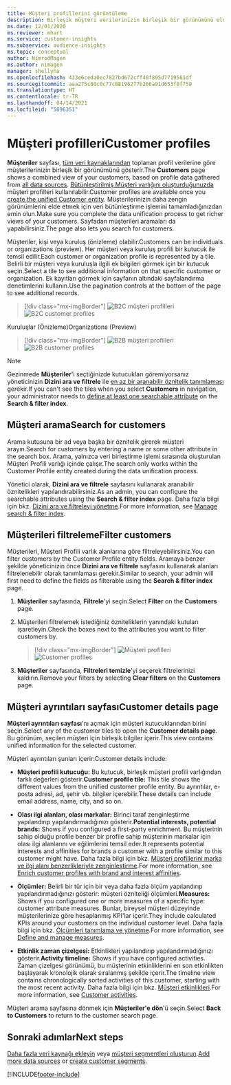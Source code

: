 ```yaml
---
title: Müşteri profillerini görüntüleme
description: Birleşik müşteri verilerinizin birleşik bir görünümünü elde edin.
ms.date: 12/01/2020
ms.reviewer: mhart
ms.service: customer-insights
ms.subservice: audience-insights
ms.topic: conceptual
author: NimrodMagen
ms.author: nimagen
manager: shellyha
ms.openlocfilehash: 433e6ceda0ec7827bd672cff40f895d7719561df
ms.sourcegitcommit: aaa275c60c0c77c88196277b266a91d653f8f759
ms.translationtype: HT
ms.contentlocale: tr-TR
ms.lasthandoff: 04/14/2021
ms.locfileid: "5896351"
---
```

# <a name="customer-profiles"></a><span data-ttu-id="e4617-103">Müşteri profilleri</span><span class="sxs-lookup"><span data-stu-id="e4617-103">Customer profiles</span></span>

<span data-ttu-id="e4617-104">**Müşteriler** sayfası, [tüm veri kaynaklarından](data-sources.md) toplanan profil verilerine göre müşterilerinizin birleşik bir görünümünü gösterir.</span><span class="sxs-lookup"><span data-stu-id="e4617-104">The **Customers** page shows a combined view of your customers, based on profile data gathered from [all data sources](data-sources.md).</span></span> <span data-ttu-id="e4617-105">[Bütünleştirilmiş Müşteri varlığını oluşturduğunuzda](data-unification.md) müşteri profilleri kullanılabilir.</span><span class="sxs-lookup"><span data-stu-id="e4617-105">Customer profiles are available once you [create the unified Customer entity](data-unification.md).</span></span> <span data-ttu-id="e4617-106">Müşterilerinizin daha zengin görünümlerini elde etmek için veri bütünleştirme işlemini tamamladığınızdan emin olun.</span><span class="sxs-lookup"><span data-stu-id="e4617-106">Make sure you complete the data unification process to get richer views of your customers.</span></span> <span data-ttu-id="e4617-107">Sayfadan müşterileri aramaları da yapabilirsiniz.</span><span class="sxs-lookup"><span data-stu-id="e4617-107">The page also lets you search for customers.</span></span>

<span data-ttu-id="e4617-108">Müşteriler, kişi veya kuruluş (önizleme) olabilir.</span><span class="sxs-lookup"><span data-stu-id="e4617-108">Customers can be individuals or organizations (preview).</span></span> <span data-ttu-id="e4617-109">Her müşteri veya kuruluş profili bir kutucuk ile temsil edilir.</span><span class="sxs-lookup"><span data-stu-id="e4617-109">Each customer or organization profile is represented by a tile.</span></span> <span data-ttu-id="e4617-110">Belirli bir müşteri veya kuruluşla ilgili ek bilgileri görmek için bir kutucuk seçin.</span><span class="sxs-lookup"><span data-stu-id="e4617-110">Select a tile to see additional information on that specific customer or organization.</span></span> <span data-ttu-id="e4617-111">Ek kayıtları görmek için sayfanın altındaki sayfalandırma denetimlerini kullanın.</span><span class="sxs-lookup"><span data-stu-id="e4617-111">Use the pagination controls at the bottom of the page to see additional records.</span></span>

> [!div class="mx-imgBorder"] 
> <span data-ttu-id="e4617-112">![B2C müşteri profilleri](media/profiles-customers.png "B2C müşteri profilleri")</span><span class="sxs-lookup"><span data-stu-id="e4617-112">![B2C customer profiles](media/profiles-customers.png "B2C customer profiles")</span></span>

<span data-ttu-id="e4617-113">Kuruluşlar (Önizleme)</span><span class="sxs-lookup"><span data-stu-id="e4617-113">Organizations (Preview)</span></span>
> [!div class="mx-imgBorder"] 
> <span data-ttu-id="e4617-114">![B2B müşteri profilleri](media/profile-customers-b2b.png "B2B müşteri profilleri")</span><span class="sxs-lookup"><span data-stu-id="e4617-114">![B2B customer profiles](media/profile-customers-b2b.png "B2B customer profiles")</span></span>

> [!NOTE]
> <span data-ttu-id="e4617-115">Gezinmede **Müşteriler**'i seçtiğinizde kutucukları göremiyorsanız yöneticinizin **Dizini ara ve filtrele** ile [en az bir aranabilir öznitelik tanımlaması](search-filter-index.md) gerekir.</span><span class="sxs-lookup"><span data-stu-id="e4617-115">If you can't see the tiles when you select **Customers** in navigation, your administrator needs to [define at least one searchable attribute](search-filter-index.md) on the **Search & filter index**.</span></span>

## <a name="search-for-customers"></a><span data-ttu-id="e4617-116">Müşteri arama</span><span class="sxs-lookup"><span data-stu-id="e4617-116">Search for customers</span></span>

<span data-ttu-id="e4617-117">Arama kutusuna bir ad veya başka bir öznitelik girerek müşteri arayın.</span><span class="sxs-lookup"><span data-stu-id="e4617-117">Search for customers by entering a name or some other attribute in the search box.</span></span> <span data-ttu-id="e4617-118">Arama, yalnızca veri birleştirme işlemi sırasında oluşturulan Müşteri Profili varlığı içinde çalışır.</span><span class="sxs-lookup"><span data-stu-id="e4617-118">The search only works within the Customer Profile entity created during the data unification process.</span></span>

<span data-ttu-id="e4617-119">Yönetici olarak, **Dizini ara ve filtrele** sayfasını kullanarak aranabilir öznitelikleri yapılandırabilirsiniz.</span><span class="sxs-lookup"><span data-stu-id="e4617-119">As an admin, you can configure the searchable attributes using the **Search & filter index** page.</span></span> <span data-ttu-id="e4617-120">Daha fazla bilgi için bkz. [Dizini ara ve filtreleyi yönetme](search-filter-index.md).</span><span class="sxs-lookup"><span data-stu-id="e4617-120">For more information, see [Manage search & filter index](search-filter-index.md).</span></span>

## <a name="filter-customers"></a><span data-ttu-id="e4617-121">Müşterileri filtreleme</span><span class="sxs-lookup"><span data-stu-id="e4617-121">Filter customers</span></span>

<span data-ttu-id="e4617-122">Müşterileri, Müşteri Profili varlık alanlarına göre filtreleyebilirsiniz.</span><span class="sxs-lookup"><span data-stu-id="e4617-122">You can filter customers by the Customer Profile entity fields.</span></span> <span data-ttu-id="e4617-123">Aramaya benzer şekilde yöneticinizin önce **Dizini ara ve filtrele** sayfasını kullanarak alanları filtrelenebilir olarak tanımlaması gerekir.</span><span class="sxs-lookup"><span data-stu-id="e4617-123">Similar to search, your admin will first need to define the fields as filterable using the **Search & filter index** page.</span></span>

1. <span data-ttu-id="e4617-124">**Müşteriler** sayfasında, **Filtrele**'yi seçin.</span><span class="sxs-lookup"><span data-stu-id="e4617-124">Select **Filter** on the **Customers** page.</span></span>

2. <span data-ttu-id="e4617-125">Müşterileri filtrelemek istediğiniz özniteliklerin yanındaki kutuları işaretleyin.</span><span class="sxs-lookup"><span data-stu-id="e4617-125">Check the boxes next to the attributes you want to filter customers by.</span></span>

   > [!div class="mx-imgBorder"] 
   > <span data-ttu-id="e4617-126">![Müşteri profilleri](media/profiles-customers3.png "Müşteri profilleri")</span><span class="sxs-lookup"><span data-stu-id="e4617-126">![Customer profiles](media/profiles-customers3.png "Customer profiles")</span></span>

3. <span data-ttu-id="e4617-127">**Müşteriler** sayfasında, **Filtreleri temizle**'yi seçerek filtrelerinizi kaldırın.</span><span class="sxs-lookup"><span data-stu-id="e4617-127">Remove your filters by selecting **Clear filters** on the **Customers** page.</span></span>

##  <a name="customer-details-page"></a><span data-ttu-id="e4617-128">Müşteri ayrıntıları sayfası</span><span class="sxs-lookup"><span data-stu-id="e4617-128">Customer details page</span></span>

<span data-ttu-id="e4617-129">**Müşteri ayrıntıları sayfası**'nı açmak için müşteri kutucuklarından birini seçin.</span><span class="sxs-lookup"><span data-stu-id="e4617-129">Select any of the customer tiles to open the **Customer details page**.</span></span> <span data-ttu-id="e4617-130">Bu görünüm, seçilen müşteri için birleşik bilgiler içerir.</span><span class="sxs-lookup"><span data-stu-id="e4617-130">This view contains unified information for the selected customer.</span></span>

<span data-ttu-id="e4617-131">Müşteri ayrıntıları şunları içerir:</span><span class="sxs-lookup"><span data-stu-id="e4617-131">Customer details include:</span></span>

-   <span data-ttu-id="e4617-132">**Müşteri profili kutucuğu:** Bu kutucuk, birleşik müşteri profili varlığından farklı değerleri gösterir.</span><span class="sxs-lookup"><span data-stu-id="e4617-132">**Customer profile tile:** This tile shows the different values from the unified customer profile entity.</span></span> <span data-ttu-id="e4617-133">Bu ayrıntılar, e-posta adresi, ad, şehir vb. bilgiler içerebilir.</span><span class="sxs-lookup"><span data-stu-id="e4617-133">These details can include email address, name, city, and so on.</span></span> 

-   <span data-ttu-id="e4617-134">**Olası ilgi alanları, olası markalar:** Birinci taraf zenginleştirme yapılandırıp yapılandırmadığınızı gösterir.</span><span class="sxs-lookup"><span data-stu-id="e4617-134">**Potential interests, potential brands:** Shows if you configured a first-party enrichment.</span></span> <span data-ttu-id="e4617-135">Bu müşterinin sahip olduğu profile benzer bir profile sahip müşterinin markalar için olası ilgi alanlarını ve eğilimlerini temsil eder.</span><span class="sxs-lookup"><span data-stu-id="e4617-135">It represents potential interests and affinities for brands a customer with a profile similar to this customer might have.</span></span> <span data-ttu-id="e4617-136">Daha fazla bilgi için bkz. [Müşteri profillerini marka ve ilgi alanı benzerlikleriyle zenginleştirme](enrichment-microsoft.md).</span><span class="sxs-lookup"><span data-stu-id="e4617-136">For more information, see [Enrich customer profiles with brand and interest affinities](enrichment-microsoft.md).</span></span>

-   <span data-ttu-id="e4617-137">**Ölçümler:** Belirli bir tür için bir veya daha fazla ölçüm yapılandırıp yapılandırmadığınızı gösterir: müşteri özniteliği ölçümleri.</span><span class="sxs-lookup"><span data-stu-id="e4617-137">**Measures:** Shows if you configured one or more measures of a specific type: customer attribute measures.</span></span> <span data-ttu-id="e4617-138">Bunlar, bireysel müşteri düzeyinde müşterilerinize göre hesaplanmış KPI'lar içerir.</span><span class="sxs-lookup"><span data-stu-id="e4617-138">They include calculated KPIs around your customers on the individual customer level.</span></span> <span data-ttu-id="e4617-139">Daha fazla bilgi için bkz. [Ölçümleri tanımlama ve yönetme](measures.md).</span><span class="sxs-lookup"><span data-stu-id="e4617-139">For more information, see [Define and manage measures](measures.md).</span></span>

-   <span data-ttu-id="e4617-140">**Etkinlik zaman çizelgesi:** Etkinlikleri yapılandırıp yapılandırmadığınızı gösterir.</span><span class="sxs-lookup"><span data-stu-id="e4617-140">**Activity timeline:** Shows if you have configured activities.</span></span> <span data-ttu-id="e4617-141">Zaman çizelgesi görünümü, bu müşterinin etkinliklerini en son etkinlikten başlayarak kronolojik olarak sıralanmış şekilde içerir.</span><span class="sxs-lookup"><span data-stu-id="e4617-141">The timeline view contains chronologically sorted activities of this customer, starting with the most recent activity.</span></span> <span data-ttu-id="e4617-142">Daha fazla bilgi için bkz. [Müşteri etkinlikleri](activities.md).</span><span class="sxs-lookup"><span data-stu-id="e4617-142">For more information, see [Customer activities](activities.md).</span></span>

<span data-ttu-id="e4617-143">Müşteri arama sayfasına dönmek için **Müşteriler'e dön**'ü seçin.</span><span class="sxs-lookup"><span data-stu-id="e4617-143">Select **Back to Customers** to return to the customer search page.</span></span>

## <a name="next-steps"></a><span data-ttu-id="e4617-144">Sonraki adımlar</span><span class="sxs-lookup"><span data-stu-id="e4617-144">Next steps</span></span>

<span data-ttu-id="e4617-145">[Daha fazla veri kaynağı ekleyin](data-sources.md) veya [müşteri segmentleri oluşturun](segments.md).</span><span class="sxs-lookup"><span data-stu-id="e4617-145">[Add more data sources](data-sources.md) or [create customer segments](segments.md).</span></span>


[!INCLUDE[footer-include](../includes/footer-banner.md)]